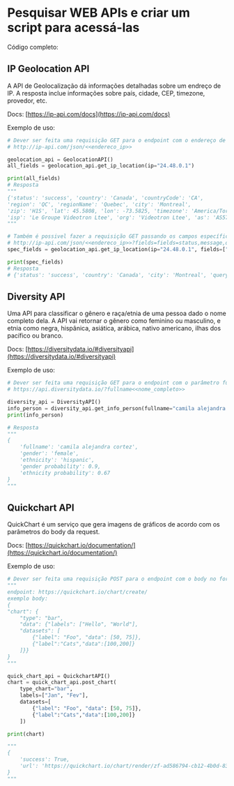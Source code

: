 # Pesquisar WEB APIs e criar um script para acessá-las

Código completo: []()

## IP Geolocation API

A API de Geolocalização dá informações detalhadas sobre um endreço de IP. A resposta inclue informações sobre país, cidade, CEP, timezone, provedor, etc.

Docs: [https://ip-api.com/docs](https://ip-api.com/docs)

Exemplo de uso:

```python
# Dever ser feita uma requisição GET para o endpoint com o endereço de IP
# http://ip-api.com/json/<<endereco_ip>>

geolocation_api = GeolocationAPI()
all_fields = geolocation_api.get_ip_location(ip="24.48.0.1")

print(all_fields)
# Resposta
"""
{'status': 'success', 'country': 'Canada', 'countryCode': 'CA', 
'region': 'QC', 'regionName': 'Quebec', 'city': 'Montreal', 
'zip': 'H1S', 'lat': 45.5808, 'lon': -73.5825, 'timezone': 'America/Toronto', 
'isp': 'Le Groupe Videotron Ltee', 'org': 'Videotron Ltee', 'as': 'AS5769 Videotron Telecom Ltee', 'query': '24.48.0.1'}
"""

# Também é possivel fazer a requisição GET passando os campos específicos que devem ser retornados dessa forma
# http://ip-api.com/json/<<endereco_ip>>?fields=fields=status,message,query,country,city
spec_fields = geolocation_api.get_ip_location(ip="24.48.0.1", fields=["status","message","query","country","city"])

print(spec_fields)
# Resposta
# {'status': 'success', 'country': 'Canada', 'city': 'Montreal', 'query': '24.48.0.1'}
```

## Diversity API

Uma API para classificar o gênero e raça/etnia de uma pessoa dado o nome completo dela. A API vai retornar o gênero como feminino ou masculino, e etnia como negra, hispânica, asiática, arábica, nativo americano, ilhas dos pacífico ou branco.

Docs: [https://diversitydata.io/#diversityapi](https://diversitydata.io/#diversityapi)

Exemplo de uso:

```python
# Dever ser feita uma requisição GET para o endpoint com o parâmetro fullname
# https://api.diversitydata.io/?fullname<<nome_completo>>

diversity_api = DiversityAPI()
info_person = diversity_api.get_info_person(fullname="camila alejandra cortez")
print(info_person)

# Resposta
"""
{
    'fullname': 'camila alejandra cortez',
    'gender': 'female',
    'ethnicity': 'hispanic',
    'gender probability': 0.9,
    'ethnicity probability': 0.67
}
"""
```

## Quickchart API

QuickChart é um serviço que gera imagens de gráficos de acordo com os parâmetros do body da request.

Docs: [https://quickchart.io/documentation/](https://quickchart.io/documentation/)

Exemplo de uso:

```python
# Dever ser feita uma requisição POST para o endpoint com o body no formato json informando os dados do gráfico.
"""
endpoint: https://quickchart.io/chart/create/
exemplo body:
{
"chart": {
    "type": "bar",
    "data": {"labels": ["Hello", "World"],
    "datasets": [
        {"label": "Foo", "data": [50, 75]},
        {"label":"Cats","data":[100,200]}
    ]}}
}
"""

quick_chart_api = QuickchartAPI()
chart = quick_chart_api.post_chart(
    type_chart="bar",
    labels=["Jan", "Fev"],
    datasets=[
        {"label": "Foo", "data": [50, 75]},
        {"label":"Cats","data":[100,200]}
    ])

print(chart)

"""
{
    'success': True,
    'url': 'https://quickchart.io/chart/render/zf-ad586794-cb12-4b0d-8374-092f6e3f0fce'
} 
"""
```





